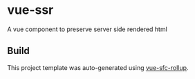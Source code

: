 # vue-ssr
A vue component to preserve server side rendered html

## Build
This project template was auto-generated using [vue-sfc-rollup](https://www.npmjs.com/package/vue-sfc-rollup).
